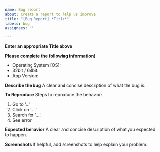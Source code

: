 ```yaml
---
name: Bug report
about: Create a report to help us improve
title: "[Bug Report] *Title*"
labels: bug
assignees: ''

---
```


**Enter an appropriate Title above**

**Please complete the following information):**
 - Operating System [OS]: 
 - 32bit / 64bit:
 - App Version:

**Describe the bug**
A clear and concise description of what the bug is.

**To Reproduce**
Steps to reproduce the behavior:
1. Go to '...'
2. Click on '....'
3. Search for '....'
4. See error.

**Expected behavior**
A clear and concise description of what you expected to happen.

**Screenshots**
If helpful, add screenshots to help explain your problem.
